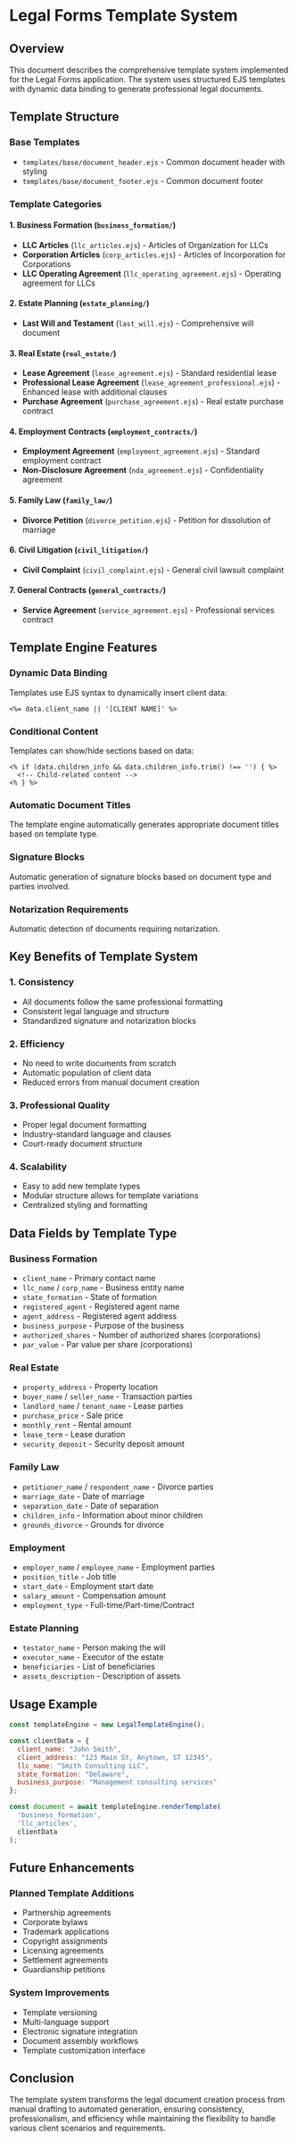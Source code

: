 # Legal Forms Template System

## Overview

This document describes the comprehensive template system implemented for the Legal Forms application. The system uses structured EJS templates with dynamic data binding to generate professional legal documents.

## Template Structure

### Base Templates
- `templates/base/document_header.ejs` - Common document header with styling
- `templates/base/document_footer.ejs` - Common document footer

### Template Categories

#### 1. Business Formation (`business_formation/`)
- **LLC Articles** (`llc_articles.ejs`) - Articles of Organization for LLCs
- **Corporation Articles** (`corp_articles.ejs`) - Articles of Incorporation for Corporations  
- **LLC Operating Agreement** (`llc_operating_agreement.ejs`) - Operating agreement for LLCs

#### 2. Estate Planning (`estate_planning/`)
- **Last Will and Testament** (`last_will.ejs`) - Comprehensive will document

#### 3. Real Estate (`real_estate/`)
- **Lease Agreement** (`lease_agreement.ejs`) - Standard residential lease
- **Professional Lease Agreement** (`lease_agreement_professional.ejs`) - Enhanced lease with additional clauses
- **Purchase Agreement** (`purchase_agreement.ejs`) - Real estate purchase contract

#### 4. Employment Contracts (`employment_contracts/`)
- **Employment Agreement** (`employment_agreement.ejs`) - Standard employment contract
- **Non-Disclosure Agreement** (`nda_agreement.ejs`) - Confidentiality agreement

#### 5. Family Law (`family_law/`)
- **Divorce Petition** (`divorce_petition.ejs`) - Petition for dissolution of marriage

#### 6. Civil Litigation (`civil_litigation/`)
- **Civil Complaint** (`civil_complaint.ejs`) - General civil lawsuit complaint

#### 7. General Contracts (`general_contracts/`)
- **Service Agreement** (`service_agreement.ejs`) - Professional services contract

## Template Engine Features

### Dynamic Data Binding
Templates use EJS syntax to dynamically insert client data:
```ejs
<%= data.client_name || '[CLIENT NAME]' %>
```

### Conditional Content
Templates can show/hide sections based on data:
```ejs
<% if (data.children_info && data.children_info.trim() !== '') { %>
  <!-- Child-related content -->
<% } %>
```

### Automatic Document Titles
The template engine automatically generates appropriate document titles based on template type.

### Signature Blocks
Automatic generation of signature blocks based on document type and parties involved.

### Notarization Requirements
Automatic detection of documents requiring notarization.

## Key Benefits of Template System

### 1. Consistency
- All documents follow the same professional formatting
- Consistent legal language and structure
- Standardized signature and notarization blocks

### 2. Efficiency
- No need to write documents from scratch
- Automatic population of client data
- Reduced errors from manual document creation

### 3. Professional Quality
- Proper legal document formatting
- Industry-standard language and clauses
- Court-ready document structure

### 4. Scalability
- Easy to add new template types
- Modular structure allows for template variations
- Centralized styling and formatting

## Data Fields by Template Type

### Business Formation
- `client_name` - Primary contact name
- `llc_name` / `corp_name` - Business entity name
- `state_formation` - State of formation
- `registered_agent` - Registered agent name
- `agent_address` - Registered agent address
- `business_purpose` - Purpose of the business
- `authorized_shares` - Number of authorized shares (corporations)
- `par_value` - Par value per share (corporations)

### Real Estate
- `property_address` - Property location
- `buyer_name` / `seller_name` - Transaction parties
- `landlord_name` / `tenant_name` - Lease parties
- `purchase_price` - Sale price
- `monthly_rent` - Rental amount
- `lease_term` - Lease duration
- `security_deposit` - Security deposit amount

### Family Law
- `petitioner_name` / `respondent_name` - Divorce parties
- `marriage_date` - Date of marriage
- `separation_date` - Date of separation
- `children_info` - Information about minor children
- `grounds_divorce` - Grounds for divorce

### Employment
- `employer_name` / `employee_name` - Employment parties
- `position_title` - Job title
- `start_date` - Employment start date
- `salary_amount` - Compensation amount
- `employment_type` - Full-time/Part-time/Contract

### Estate Planning
- `testator_name` - Person making the will
- `executor_name` - Executor of the estate
- `beneficiaries` - List of beneficiaries
- `assets_description` - Description of assets

## Usage Example

```javascript
const templateEngine = new LegalTemplateEngine();

const clientData = {
  client_name: "John Smith",
  client_address: "123 Main St, Anytown, ST 12345",
  llc_name: "Smith Consulting LLC",
  state_formation: "Delaware",
  business_purpose: "Management consulting services"
};

const document = await templateEngine.renderTemplate(
  'business_formation', 
  'llc_articles', 
  clientData
);
```

## Future Enhancements

### Planned Template Additions
- Partnership agreements
- Corporate bylaws
- Trademark applications
- Copyright assignments
- Licensing agreements
- Settlement agreements
- Guardianship petitions

### System Improvements
- Template versioning
- Multi-language support
- Electronic signature integration
- Document assembly workflows
- Template customization interface

## Conclusion

The template system transforms the legal document creation process from manual drafting to automated generation, ensuring consistency, professionalism, and efficiency while maintaining the flexibility to handle various client scenarios and requirements.
